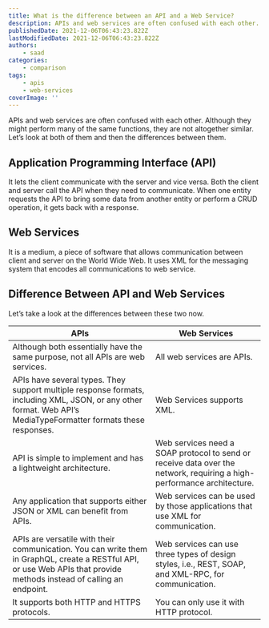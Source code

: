 ```yaml
---
title: What is the difference between an API and a Web Service?
description: APIs and web services are often confused with each other. Although they might perform many of the same functions, they are not altogether similar.
publishedDate: 2021-12-06T06:43:23.822Z
lastModifiedDate: 2021-12-06T06:43:23.822Z
authors:
    - saad
categories:
    - comparison
tags:
    - apis
    - web-services
coverImage: ''
---
```


APIs and web services are often confused with each other. Although they might perform many of the same functions, they are not altogether similar. Let’s look at both of them and then the differences between them.

## Application Programming Interface (API)

It lets the client communicate with the server and vice versa. Both the client and server call the API when they need to communicate. When one entity requests the API to bring some data from another entity or perform a CRUD operation, it gets back with a response.

## Web Services

It is a medium, a piece of software that allows communication between client and server on the World Wide Web. It uses XML for the messaging system that encodes all communications to web service.

## Difference Between API and Web Services

Let’s take a look at the differences between these two now.

| APIs                                                                                                                                                                   | Web Services                                                                                                           |
| ---------------------------------------------------------------------------------------------------------------------------------------------------------------------- | ---------------------------------------------------------------------------------------------------------------------- |
| Although both essentially have the same purpose, not all APIs are web services.                                                                                        | All web services are APIs.                                                                                             |
| APIs have several types. They support multiple response formats, including XML, JSON, or any other format. Web API’s MediaTypeFormatter formats these responses.       | Web Services supports XML.                                                                                             |
| API is simple to implement and has a lightweight architecture.                                                                                                         | Web services need a SOAP protocol to send or receive data over the network, requiring a high-performance architecture. |
| Any application that supports either JSON or XML can benefit from APIs.                                                                                                | Web services can be used by those applications that use XML for communication.                                         |
| APIs are versatile with their communication. You can write them in GraphQL, create a RESTful API, or use Web APIs that provide methods instead of calling an endpoint. | Web services can use three types of design styles, i.e., REST, SOAP, and XML-RPC, for communication.                   |
| It supports both HTTP and HTTPS protocols.                                                                                                                             | You can only use it with HTTP protocol.                                                                                |
